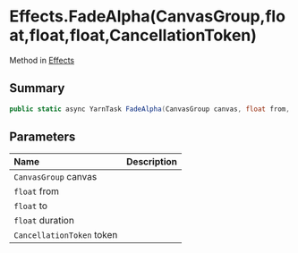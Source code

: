 # Effects.FadeAlpha(CanvasGroup,float,float,float,CancellationToken)

Method in [Effects](/docs/api/csharp/yarn.unity.effects.md)

## Summary



```csharp
public static async YarnTask FadeAlpha(CanvasGroup canvas, float from, float to, float duration, CancellationToken token)
```

## Parameters

|Name|Description|
|:---|:---|
|`CanvasGroup` canvas||
|`float` from||
|`float` to||
|`float` duration||
|`CancellationToken` token||

